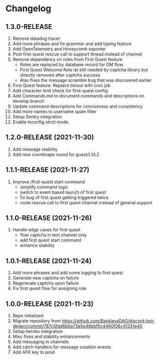 # Changelog

## 1.3.0-RELEASE

1. Remove datadog tracer
2. Add more phrases and fix grammar and add typing feature
3. Add OpenTelemetry and Honeycomb exporter
4. Post first-quest rescue call to support thread instead of channel
5. Remove dependency on roles from First Quest feature
   - Roles are replaced by database record for DM flow.
   - First Quest Welcome Role ist still needed by captcha library but directly removed after captcha success
   - Also fixes the message scramble bug that was discovered earlier
6. First Quest feature: Replace timout with cron job
7. Add character limit check for first-quest config
8. Add Commands.md to document commands and descriptions on develop branch
9. Update command descriptions for conciseness and consistency
10. Add more names to username spam filter
11. Setup Sentry integration
12. Enable tsconfig strict mode


## 1.2.0-RELEASE (2021-11-30)

1. Add message stability
2. Add new coordinape round for guest/L1/L2

## 1.1.1-RELEASE (2021-11-27)

1. Improve /first-quest start command
   - simplify command logic
   - switch to event based launch of first quest
   - fix bug of first quest getting triggered twice
   - route rescue call to first quest channel instead of general support

## 1.1.0-RELEASE (2021-11-26)

1. Handle edge cases for first quest
   - flow captcha in text channel only
   - add first quest start command
   - enhance stability

## 1.0.1-RELEASE (2021-11-24)

1. Add more phrases and add some logging to first quest
2. Generate new captcha on failure
3. Regenerate captcha upon failure
4. Fix first quest flow for assigning role

## 1.0.0-RELEASE (2021-11-23)

1. Repo initialized
2. Migrate repository from https://github.com/BanklessDAO/discord-bot-degen/commit/787c5fdd6b5e73e5e48bbf5c4460f06c41331e40
3. Setup heroku integration
4. Misc fixes and stability enhancements
5. Add messaging in channels
6. Add catch handlers for message creation events
7. Add AFK key to prod
